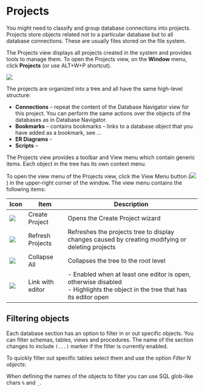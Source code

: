 # Projects

You might need to classify and group database connections into projects.  Projects store objects related not to a particular database but to all database connections. These are usually files stored on the file system.

The Projects view displays all projects created in the system and provides tools to manage them. To open the Projects view, on the **Window** menu, click **Projects** (or use ALT+W+P shortcut).

<img src="https://www.dropbox.com/s/v51mrexzl4a561z/Projects%20view.png?raw=1"/>

The projects are organized into a tree and all have the same high-level structure:
* **Connections** – repeat the content of the Database Navigator view for this project. You can perform the same actions over the objects of the databases as in Database Navigator.
* **Bookmarks** – contains bookmarks – links to a database object that you have added as a bookmark, see … 
* **ER Diagrams** - 
* **Scripts** – 

The Projects view provides a toolbar and View menu which contain generic items. Each object in the tree has its own context menu.

To open the view menu of the Projects view, click the View Menu button (<img src="https://www.dropbox.com/s/k4ut6zbp5apbcdo/View%20menu%20icon.png?raw=1"/>) in the upper-right corner of the window. The view menu contains the following items:

Icon|Item|Description
----|----|-----------
<img src="https://www.dropbox.com/s/jlswp7lf1fwijvy/Create%20project%20icon.png?raw=1"/>|Create Project|Opens the Create Project wizard
<img src="https://www.dropbox.com/sh/qynzmdii2l9mlub/AACAhlCqQLlTtiuYhD0a6ZMua?raw=1"/>|Refresh Projects|Refreshes the projects tree to display changes caused by creating modifying or deleting projects 
<img src="https://www.dropbox.com/sh/qynzmdii2l9mlub/AACAhlCqQLlTtiuYhD0a6ZMua?raw=1"/>|Collapse All|	Collapses the tree to the root level
<img src="https://www.dropbox.com/sh/qynzmdii2l9mlub/AACAhlCqQLlTtiuYhD0a6ZMua?raw=1"/>|Link with editor|- Enabled when at least one editor is open, otherwise disabled<br/>- Highlights the object in the tree that has its editor open


## Filtering objects

Each database section  has an option to filter in or out specific objects. You can filter schemas, tables, views and procedures. The name of the section changes to include `(...)` marker if the filter is currently enabled.

To quickly filter out specific tables select them and use the option _Filter N objects_:

When defining the names of the objects to filter you can use SQL glob-like chars `%` and `_`.
